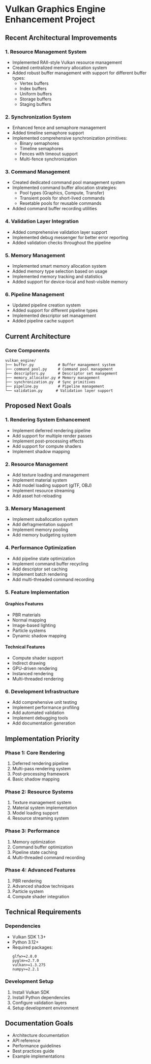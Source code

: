 # Vulkan Graphics Engine Enhancement Project

## Recent Architectural Improvements

### 1. Resource Management System
- Implemented RAII-style Vulkan resource management
- Created centralized memory allocation system
- Added robust buffer management with support for different buffer types:
  - Vertex buffers
  - Index buffers
  - Uniform buffers
  - Storage buffers
  - Staging buffers

### 2. Synchronization System
- Enhanced fence and semaphore management
- Added timeline semaphore support
- Implemented comprehensive synchronization primitives:
  - Binary semaphores
  - Timeline semaphores
  - Fences with timeout support
  - Multi-fence synchronization

### 3. Command Management
- Created dedicated command pool management system
- Implemented command buffer allocation strategies:
  - Pool types (Graphics, Compute, Transfer)
  - Transient pools for short-lived commands
  - Resetable pools for reusable commands
- Added command buffer recording utilities

### 4. Validation Layer Integration
- Added comprehensive validation layer support
- Implemented debug messenger for better error reporting
- Added validation checks throughout the pipeline

### 5. Memory Management
- Implemented smart memory allocation system
- Added memory type selection based on usage
- Implemented memory tracking and statistics
- Added support for device-local and host-visible memory

### 6. Pipeline Management
- Updated pipeline creation system
- Added support for different pipeline types
- Implemented descriptor set management
- Added pipeline cache support

## Current Architecture

### Core Components
```
vulkan_engine/
├── buffer.py           # Buffer management system
├── command_pool.py     # Command pool management
├── descriptors.py      # Descriptor set management
├── memory_allocator.py # Memory management
├── synchronization.py  # Sync primitives
├── pipeline.py         # Pipeline management
└── validation.py      # Validation layer support
```

## Proposed Next Goals

### 1. Rendering System Enhancement
- Implement deferred rendering pipeline
- Add support for multiple render passes
- Implement post-processing effects
- Add support for compute shaders
- Implement shadow mapping

### 2. Resource Management
- Add texture loading and management
- Implement material system
- Add model loading support (glTF, OBJ)
- Implement resource streaming
- Add asset hot-reloading

### 3. Memory Management
- Implement suballocation system
- Add defragmentation support
- Implement memory pooling
- Add memory budgeting system

### 4. Performance Optimization
- Add pipeline state optimization
- Implement command buffer recycling
- Add descriptor set caching
- Implement batch rendering
- Add multi-threaded command recording

### 5. Feature Implementation
#### Graphics Features
- PBR materials
- Normal mapping
- Image-based lighting
- Particle systems
- Dynamic shadow mapping

#### Technical Features
- Compute shader support
- Indirect drawing
- GPU-driven rendering
- Instanced rendering
- Multi-threaded rendering

### 6. Development Infrastructure
- Add comprehensive unit testing
- Implement performance profiling
- Add automated validation
- Implement debugging tools
- Add documentation generation

## Implementation Priority

### Phase 1: Core Rendering
1. Deferred rendering pipeline
2. Multi-pass rendering system
3. Post-processing framework
4. Basic shadow mapping

### Phase 2: Resource Systems
1. Texture management system
2. Material system implementation
3. Model loading support
4. Resource streaming system

### Phase 3: Performance
1. Memory optimization
2. Command buffer optimization
3. Pipeline state caching
4. Multi-threaded command recording

### Phase 4: Advanced Features
1. PBR rendering
2. Advanced shadow techniques
3. Particle system
4. Compute shader integration

## Technical Requirements

### Dependencies
- Vulkan SDK 1.3+
- Python 3.12+
- Required packages:
  ```
  glfw>=2.8.0
  pyglm>=2.7.0
  vulkan>=1.3.275
  numpy>=2.2.1
  ```

### Development Setup
1. Install Vulkan SDK
2. Install Python dependencies
3. Configure validation layers
4. Setup development environment

## Documentation Goals
- Architecture documentation
- API reference
- Performance guidelines
- Best practices guide
- Example implementations
